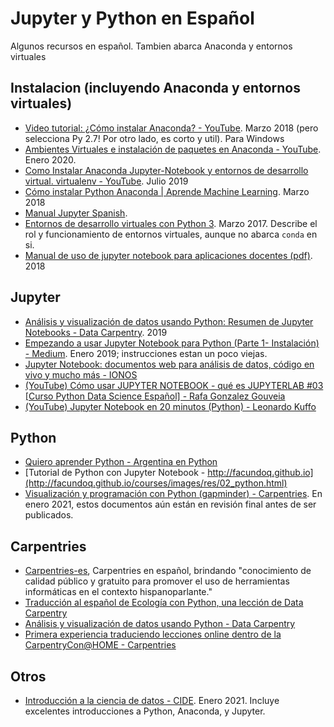 # Jupyter y Python en Español

Algunos recursos en español. Tambien abarca Anaconda y entornos virtuales

## Instalacion (incluyendo Anaconda y entornos virtuales)

- [​Video tutorial: ¿Cómo instalar Anaconda? - YouTube](https://www.youtube.com/watch?v=z4oJh-ZCB7U). Marzo 2018 (pero selecciona Py 2.7! Por otro lado, es corto y util). Para Windows
- [Ambientes Virtuales e instalación de paquetes en Anaconda - YouTube](https://www.youtube.com/watch?v=w0griS9S6rc). Enero 2020. 
- [Como Instalar Anaconda Jupyter-Notebook y entornos de desarrollo virtual. virtualenv - YouTube](https://www.youtube.com/watch?v=2-kJ8Ge96jY). Julio 2019
- [Cómo instalar Python Anaconda | Aprende Machine Learning](https://www.aprendemachinelearning.com/instalar-ambiente-de-desarrollo-python-anaconda-para-aprendizaje-automatico/). Marzo 2018
- [Manual Jupyter Spanish](https://usermanual.wiki/Document/ManualJupyterSpanish.540297952). 
- [Entornos de desarrollo virtuales con Python 3](https://openwebinars.net/blog/entornos-de-desarrollo-virtuales-con-python3/). Marzo 2017. Describe el rol y funcionamiento de entornos virtuales, aunque no abarca `conda` en si.
- [Manual de uso de jupyter notebook para aplicaciones docentes (pdf)](https://usermanual.wiki/Document/ManualJupyterSpanish.540297952). 2018

## Jupyter

- [Análisis y visualización de datos usando Python: Resumen de Jupyter Notebooks - Data Carpentry](https://datacarpentry.org/python-ecology-lesson-es/jupyter_notebooks/). 2019
- [Empezando a usar Jupyter Notebook para Python (Parte 1- Instalación) - Medium](https://medium.com/saturdays-ai/empezando-a-usar-jupyter-notebook-para-python-parte-1-instalaci%C3%B3n-94e97b4c5f37). Enero 2019; instrucciones estan un poco viejas.
- [Jupyter Notebook: documentos web para análisis de datos, código en vivo y mucho más - IONOS](https://www.ionos.es/digitalguide/paginas-web/desarrollo-web/jupyter-notebook/)
- [(YouTube) Cómo usar JUPYTER NOTEBOOK - qué es JUPYTERLAB #03 [Curso Python Data Science Español] - Rafa Gonzalez Gouveia](https://www.youtube.com/watch?v=CwbMaSkKDZg)
- [(YouTube) Jupyter Notebook en 20 minutos (Python) - Leonardo Kuffo](https://www.youtube.com/watch?v=6Vr9ZUntCyE)

## Python

- [Quiero aprender Python - Argentina en Python](https://argentinaenpython.com/quiero-aprender-python/)
- [Tutorial de Python con Jupyter Notebook - http://facundoq.github.io](http://facundoq.github.io/courses/images/res/02_python.html)
- [Visualización y programación con Python (gapminder) - Carpentries](https://carpentries-i18n.github.io/python-novice-gapminder/es/). En enero 2021, estos documentos aún están en revisión final antes de ser publicados.

## Carpentries

- [Carpentries-es](https://carpentries.org/latam-tf/), Carpentries en español, brindando "conocimiento de calidad público y gratuito para promover el uso de herramientas informáticas en el contexto hispanoparlante."
- [Traducción al español de Ecología con Python, una lección de Data Carpentry](https://carpentries.org/blog/2019/01/python-ecologia-es/)
- [Análisis y visualización de datos usando Python - Data Carpentry](https://datacarpentry.org/python-ecology-lesson-es/)
- [Primera experiencia traduciendo lecciones online dentro de la CarpentryCon@HOME - Carpentries](https://carpentries.org/blog/2020/08/Hablamos/)

## Otros

- [Introducción a la ciencia de datos - CIDE](https://rafneta.github.io/CienciaDatosPythonCIDE/intro.html). Enero 2021. Incluye excelentes introducciones a Python, Anaconda, y Jupyter.

